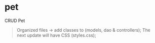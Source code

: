 # pet

CRUD Pet

> Organized files -> add classes to (models, dao & controllers);
> The next update will have CSS (styles.css);